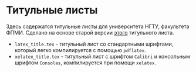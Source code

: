 # Титульные листы

Здесь содержатся титульные листы для университета НГТУ, факультета ФПМИ. Сделано на основе старой версии [этого](https://onedrive.live.com/view.aspx?cid=f60fecb63b401fd2&page=view&resid=F60FECB63B401FD2!30190&parId=F60FECB63B401FD2!30193&authkey=!AFUe71SYnhiriDY&app=Word) титульного листа.

* `latex_title.tex` - титульный лист со стандартными шрифтами, который легко компилируется с помощью `pdflatex`.
* `xelatex_title.tex` - титульный лист с шрифтом `Calibri` и консольным шрифтом `Consolas`, компилируется при помощи `xelatex`.